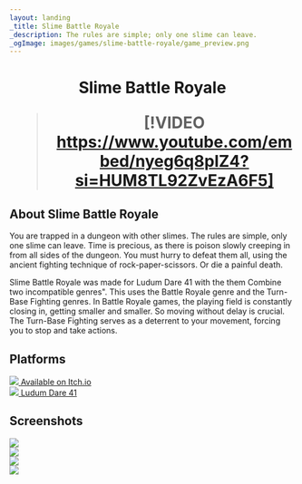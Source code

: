```yaml
---
layout: landing
_title: Slime Battle Royale
_description: The rules are simple; only one slime can leave.
_ogImage: images/games/slime-battle-royale/game_preview.png
---
```


<h1 align="center">

Slime Battle Royale

> [!VIDEO https://www.youtube.com/embed/nyeg6q8pIZ4?si=HUM8TL92ZvEzA6F5]

</h1>

## About Slime Battle Royale
You are trapped in a dungeon with other slimes. The rules are simple, only one slime can leave. Time is precious, as there is poison slowly creeping in from all sides of the dungeon. You must hurry to defeat them all, using the ancient fighting technique of rock-paper-scissors. Or die a painful death.

Slime Battle Royale was made for Ludum Dare 41 with the them Combine two incompatible genres". This uses the Battle Royale genre and the Turn-Base Fighting genres. In Battle Royale games, the playing field is constantly closing in, getting smaller and smaller. So moving without delay is crucial. The Turn-Base Fighting serves as a deterrent to your movement, forcing you to stop and take actions.

## Platforms

<div class="row">
    <div class="col-12 col-md-4">
        <a class="platform-button button-itch" href="https://manbeardgames.itch.io/slime-battle-royale" target="_blank">
            <img src="/images/platforms/itch.png" class="platform-image"/>
            <span class="platform-label">Available on Itch.io</span>
        </a>
    </div>
        <div class="col-12 col-md-4">
        <a class="platform-button button-ludum" href="https://ldjam.com/events/ludum-dare/41/slime-battle-royale" target="_blank">
            <img src="/images/platforms/ludum.png" class="platform-image"/>
            <span class="platform-label">Ludum Dare 41</span>
        </a>
    </div>
</div>

## Screenshots

<div class="row">
    <div class="col-12 col-md-4">
        <img src="/images/games/slime-battle-royale/screenshot_01.png" />
    </div>
    <div class="col-12 col-md-4">
        <img src="/images/games/slime-battle-royale/screenshot_02.png" />
    </div>
    <div class="col-12 col-md-4">
        <img src="/images/games/slime-battle-royale/screenshot_03.png" />
    </div>
    <div class="col-12 col-md-4">
        <img src="/images/games/slime-battle-royale/screenshot_04.png" />
    </div>
</div>
